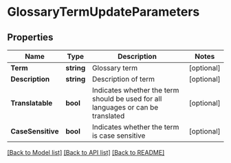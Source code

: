 # GlossaryTermUpdateParameters

## Properties

Name | Type | Description | Notes
------------ | ------------- | ------------- | -------------
**Term** | **string** | Glossary term | [optional] 
**Description** | **string** | Description of term | [optional] 
**Translatable** | **bool** | Indicates whether the term should be used for all languages or can be translated | [optional] 
**CaseSensitive** | **bool** | Indicates whether the term is case sensitive | [optional] 

[[Back to Model list]](../README.md#documentation-for-models) [[Back to API list]](../README.md#documentation-for-api-endpoints) [[Back to README]](../README.md)


